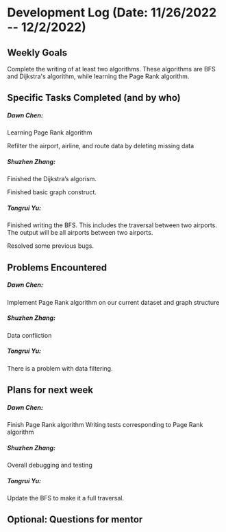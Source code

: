 # Development Log (Date: 11/26/2022 -- 12/2/2022)

## Weekly Goals

Complete the writing of at least two algorithms. These algorithms are BFS and Dijkstra's algorithm, while learning the Page Rank algorithm.

## Specific Tasks Completed (and by who)

##### Dawn Chen:

Learning Page Rank algorithm

Refilter the airport, airline, and route data by deleting missing data

##### Shuzhen Zhang:

Finished the Dijkstra’s algorism.

Finished basic graph construct. 

##### Tongrui Yu:

Finished writing the BFS. This includes the traversal between two airports. The output will be all airports between two airports.

Resolved some previous bugs.


## Problems Encountered 

##### Dawn Chen:

Implement Page Rank algorithm on our current dataset and graph structure

##### Shuzhen Zhang:

Data confliction  

##### Tongrui Yu:

There is a problem with data filtering.

## Plans for next week

##### Dawn Chen:

Finish Page Rank algorithm
	Writing tests corresponding to Page Rank algorithm

##### Shuzhen Zhang:

Overall debugging and testing  

##### Tongrui Yu:

Update the BFS to make it a full traversal.

## Optional: Questions for mentor
